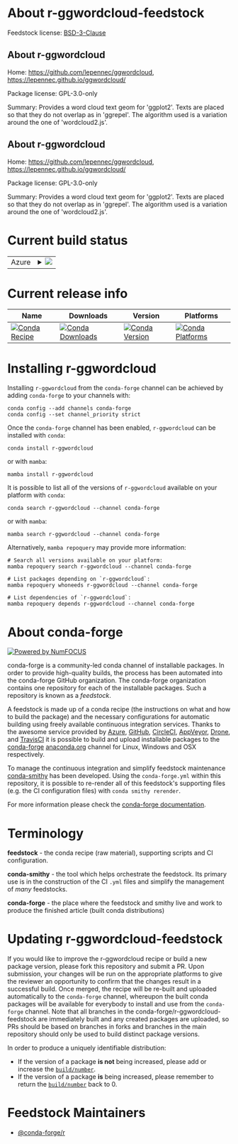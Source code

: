 About r-ggwordcloud-feedstock
=============================

Feedstock license: [BSD-3-Clause](https://github.com/conda-forge/r-ggwordcloud-feedstock/blob/main/LICENSE.txt)


About r-ggwordcloud
-------------------

Home: https://github.com/lepennec/ggwordcloud, https://lepennec.github.io/ggwordcloud/

Package license: GPL-3.0-only

Summary: Provides a word cloud text geom for 'ggplot2'. Texts are placed so that they do not overlap as in 'ggrepel'.  The algorithm used is a variation around the one of 'wordcloud2.js'.

About r-ggwordcloud
-------------------

Home: https://github.com/lepennec/ggwordcloud, https://lepennec.github.io/ggwordcloud/

Package license: GPL-3.0-only

Summary: Provides a word cloud text geom for 'ggplot2'. Texts are placed so that they do not overlap as in 'ggrepel'.  The algorithm used is a variation around the one of 'wordcloud2.js'.

Current build status
====================


<table>
    
  <tr>
    <td>Azure</td>
    <td>
      <details>
        <summary>
          <a href="https://dev.azure.com/conda-forge/feedstock-builds/_build/latest?definitionId=9994&branchName=main">
            <img src="https://dev.azure.com/conda-forge/feedstock-builds/_apis/build/status/r-ggwordcloud-feedstock?branchName=main">
          </a>
        </summary>
        <table>
          <thead><tr><th>Variant</th><th>Status</th></tr></thead>
          <tbody><tr>
              <td>linux_64_r_base4.4</td>
              <td>
                <a href="https://dev.azure.com/conda-forge/feedstock-builds/_build/latest?definitionId=9994&branchName=main">
                  <img src="https://dev.azure.com/conda-forge/feedstock-builds/_apis/build/status/r-ggwordcloud-feedstock?branchName=main&jobName=linux&configuration=linux%20linux_64_r_base4.4" alt="variant">
                </a>
              </td>
            </tr><tr>
              <td>linux_64_r_base4.5</td>
              <td>
                <a href="https://dev.azure.com/conda-forge/feedstock-builds/_build/latest?definitionId=9994&branchName=main">
                  <img src="https://dev.azure.com/conda-forge/feedstock-builds/_apis/build/status/r-ggwordcloud-feedstock?branchName=main&jobName=linux&configuration=linux%20linux_64_r_base4.5" alt="variant">
                </a>
              </td>
            </tr><tr>
              <td>osx_64_r_base4.4</td>
              <td>
                <a href="https://dev.azure.com/conda-forge/feedstock-builds/_build/latest?definitionId=9994&branchName=main">
                  <img src="https://dev.azure.com/conda-forge/feedstock-builds/_apis/build/status/r-ggwordcloud-feedstock?branchName=main&jobName=osx&configuration=osx%20osx_64_r_base4.4" alt="variant">
                </a>
              </td>
            </tr><tr>
              <td>osx_64_r_base4.5</td>
              <td>
                <a href="https://dev.azure.com/conda-forge/feedstock-builds/_build/latest?definitionId=9994&branchName=main">
                  <img src="https://dev.azure.com/conda-forge/feedstock-builds/_apis/build/status/r-ggwordcloud-feedstock?branchName=main&jobName=osx&configuration=osx%20osx_64_r_base4.5" alt="variant">
                </a>
              </td>
            </tr><tr>
              <td>win_64_r_base4.4</td>
              <td>
                <a href="https://dev.azure.com/conda-forge/feedstock-builds/_build/latest?definitionId=9994&branchName=main">
                  <img src="https://dev.azure.com/conda-forge/feedstock-builds/_apis/build/status/r-ggwordcloud-feedstock?branchName=main&jobName=win&configuration=win%20win_64_r_base4.4" alt="variant">
                </a>
              </td>
            </tr><tr>
              <td>win_64_r_base4.5</td>
              <td>
                <a href="https://dev.azure.com/conda-forge/feedstock-builds/_build/latest?definitionId=9994&branchName=main">
                  <img src="https://dev.azure.com/conda-forge/feedstock-builds/_apis/build/status/r-ggwordcloud-feedstock?branchName=main&jobName=win&configuration=win%20win_64_r_base4.5" alt="variant">
                </a>
              </td>
            </tr>
          </tbody>
        </table>
      </details>
    </td>
  </tr>
</table>

Current release info
====================

| Name | Downloads | Version | Platforms |
| --- | --- | --- | --- |
| [![Conda Recipe](https://img.shields.io/badge/recipe-r--ggwordcloud-green.svg)](https://anaconda.org/conda-forge/r-ggwordcloud) | [![Conda Downloads](https://img.shields.io/conda/dn/conda-forge/r-ggwordcloud.svg)](https://anaconda.org/conda-forge/r-ggwordcloud) | [![Conda Version](https://img.shields.io/conda/vn/conda-forge/r-ggwordcloud.svg)](https://anaconda.org/conda-forge/r-ggwordcloud) | [![Conda Platforms](https://img.shields.io/conda/pn/conda-forge/r-ggwordcloud.svg)](https://anaconda.org/conda-forge/r-ggwordcloud) |

Installing r-ggwordcloud
========================

Installing `r-ggwordcloud` from the `conda-forge` channel can be achieved by adding `conda-forge` to your channels with:

```
conda config --add channels conda-forge
conda config --set channel_priority strict
```

Once the `conda-forge` channel has been enabled, `r-ggwordcloud` can be installed with `conda`:

```
conda install r-ggwordcloud
```

or with `mamba`:

```
mamba install r-ggwordcloud
```

It is possible to list all of the versions of `r-ggwordcloud` available on your platform with `conda`:

```
conda search r-ggwordcloud --channel conda-forge
```

or with `mamba`:

```
mamba search r-ggwordcloud --channel conda-forge
```

Alternatively, `mamba repoquery` may provide more information:

```
# Search all versions available on your platform:
mamba repoquery search r-ggwordcloud --channel conda-forge

# List packages depending on `r-ggwordcloud`:
mamba repoquery whoneeds r-ggwordcloud --channel conda-forge

# List dependencies of `r-ggwordcloud`:
mamba repoquery depends r-ggwordcloud --channel conda-forge
```


About conda-forge
=================

[![Powered by
NumFOCUS](https://img.shields.io/badge/powered%20by-NumFOCUS-orange.svg?style=flat&colorA=E1523D&colorB=007D8A)](https://numfocus.org)

conda-forge is a community-led conda channel of installable packages.
In order to provide high-quality builds, the process has been automated into the
conda-forge GitHub organization. The conda-forge organization contains one repository
for each of the installable packages. Such a repository is known as a *feedstock*.

A feedstock is made up of a conda recipe (the instructions on what and how to build
the package) and the necessary configurations for automatic building using freely
available continuous integration services. Thanks to the awesome service provided by
[Azure](https://azure.microsoft.com/en-us/services/devops/), [GitHub](https://github.com/),
[CircleCI](https://circleci.com/), [AppVeyor](https://www.appveyor.com/),
[Drone](https://cloud.drone.io/welcome), and [TravisCI](https://travis-ci.com/)
it is possible to build and upload installable packages to the
[conda-forge](https://anaconda.org/conda-forge) [anaconda.org](https://anaconda.org/)
channel for Linux, Windows and OSX respectively.

To manage the continuous integration and simplify feedstock maintenance
[conda-smithy](https://github.com/conda-forge/conda-smithy) has been developed.
Using the ``conda-forge.yml`` within this repository, it is possible to re-render all of
this feedstock's supporting files (e.g. the CI configuration files) with ``conda smithy rerender``.

For more information please check the [conda-forge documentation](https://conda-forge.org/docs/).

Terminology
===========

**feedstock** - the conda recipe (raw material), supporting scripts and CI configuration.

**conda-smithy** - the tool which helps orchestrate the feedstock.
                   Its primary use is in the construction of the CI ``.yml`` files
                   and simplify the management of *many* feedstocks.

**conda-forge** - the place where the feedstock and smithy live and work to
                  produce the finished article (built conda distributions)


Updating r-ggwordcloud-feedstock
================================

If you would like to improve the r-ggwordcloud recipe or build a new
package version, please fork this repository and submit a PR. Upon submission,
your changes will be run on the appropriate platforms to give the reviewer an
opportunity to confirm that the changes result in a successful build. Once
merged, the recipe will be re-built and uploaded automatically to the
`conda-forge` channel, whereupon the built conda packages will be available for
everybody to install and use from the `conda-forge` channel.
Note that all branches in the conda-forge/r-ggwordcloud-feedstock are
immediately built and any created packages are uploaded, so PRs should be based
on branches in forks and branches in the main repository should only be used to
build distinct package versions.

In order to produce a uniquely identifiable distribution:
 * If the version of a package **is not** being increased, please add or increase
   the [``build/number``](https://docs.conda.io/projects/conda-build/en/latest/resources/define-metadata.html#build-number-and-string).
 * If the version of a package **is** being increased, please remember to return
   the [``build/number``](https://docs.conda.io/projects/conda-build/en/latest/resources/define-metadata.html#build-number-and-string)
   back to 0.

Feedstock Maintainers
=====================

* [@conda-forge/r](https://github.com/orgs/conda-forge/teams/r/)


